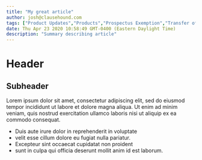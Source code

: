 ```yaml
---
title: "My great article"
author: josh@clausehound.com
tags: ["Product Updates","Products","Prospectus Exemption","Transfer of Title","USA (Federal)"]
date: Thu Apr 23 2020 10:58:49 GMT-0400 (Eastern Daylight Time)
description: "Summary describing article"
---
```


# Header

## Subheader

Lorem ipsum dolor sit amet, consectetur adipiscing elit, sed do eiusmod tempor incididunt ut labore et dolore magna aliqua. Ut enim ad minim veniam, quis nostrud exercitation ullamco laboris nisi ut aliquip ex ea commodo consequat.

* Duis aute irure dolor in reprehenderit in voluptate
* velit esse cillum dolore eu fugiat nulla pariatur.
* Excepteur sint occaecat cupidatat non proident
* sunt in culpa qui officia deserunt mollit anim id est laborum.
